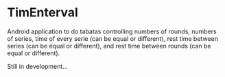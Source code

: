 # TimEnterval
Android application to do tabatas controlling numbers of rounds, numbers of series, time of every serie (can be equal or different), rest time between series (can be equal or different), and rest time between rounds (can be equal or different).


Still in development...